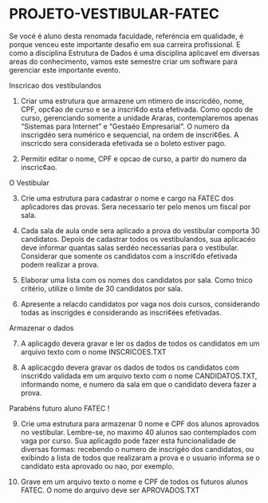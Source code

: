 # PROJETO-VESTIBULAR-FATEC

Se vocé é aluno desta renomada faculdade, referéncia em qualidade, é porque venceu este importante desafio
em sua carreira profissional. E como a disciplina Estrutura de Dados é uma disciplina aplicavel em diversas
areas do conhecimento, vamos este semestre criar um software para gerenciar este importante evento.

Inscricao dos vestibulandos

1) Criar uma estrutura que armazene um ntimero de inscricdéo, nome, CPF, opc¢ao de curso e se a inscri¢do
esta efetivada. Como opcdo de curso, gerenciando somente a unidade Araras, contemplaremos apenas
“Sistemas para Internet” e “Gestaéo Empresarial”. O numero da inscrigdéo sera numérico e sequencial, na
ordem de inscri¢6es. A inscricdo sera considerada efetivada se o boleto estiver pago.

2) Permitir editar o nome, CPF e opcao de curso, a partir do numero da inscric¢ao.

O Vestibular

3) Crie uma estrutura para cadastrar o nome e cargo na FATEC dos aplicadores das provas. Sera necessario
ter pelo menos um fiscal por sala.

4) Cada sala de aula onde sera aplicado a prova do vestibular comporta 30 candidatos. Depois de cadastrar
todos os vestibulandos, sua aplicacéo deve informar quantas salas serdéo necessarias para o vestibular.
Considerar que somente os candidatos com a inscri¢do efetivada podem realizar a prova.

5) Elaborar uma lista com os nomes dos candidatos por sala. Como tnico critério, utilize o limite de 30
candidatos por sala.

6) Apresente a relacdo candidatos por vaga nos dois cursos, considerando todas as inscrigdes e considerando
as inscri¢ées efetivadas.

Armazenar o dados

7) A aplicagdo devera gravar e ler os dados de todos os candidatos em um arquivo texto com o nome
INSCRICOES.TXT

8) A aplicacgdo devera gravar os dados de todos os candidatos com inscri¢do validada em um arquivo texto
com o nome CANDIDATOS.TXT, informando nome, e numero da sala em que o candidato devera fazer a
prova.

Parabéns futuro aluno FATEC !

9) Crie uma estrutura para armazenar 0 nome e CPF dos alunos aprovados no vestibular. Lembre-se, no
maximo 40 alunos sao contemplados com vaga por curso. Sua aplicagdo pode fazer esta funcionalidade de
diversas formas: recebendo o numero de inscrigéo dos candidatos, ou exibindo a lista de todos que
realizaram a prova e o usuario informa se o candidato esta aprovado ou nao, por exemplo.

10) Grave em um arquivo texto o nome e CPF de todos os futuros alunos FATEC. O nome do arquivo deve
ser APROVADOS.TXT
